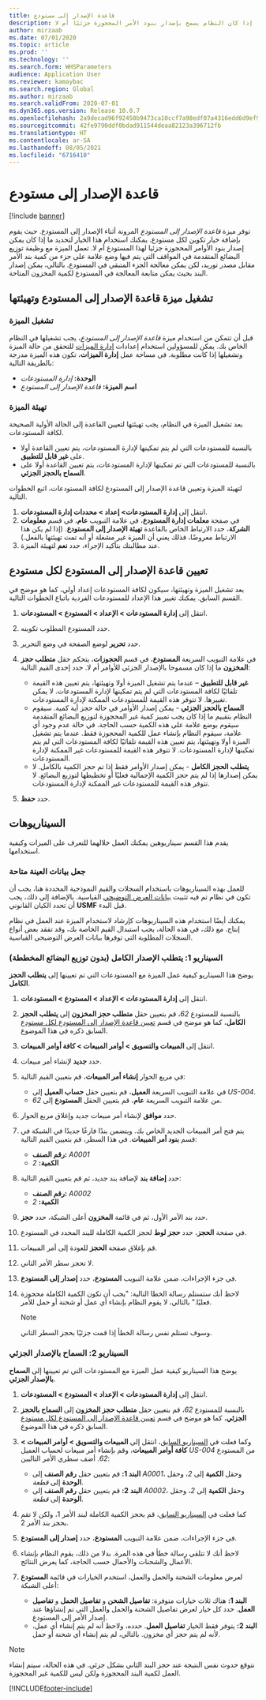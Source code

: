 ```yaml
---
title: قاعدة الإصدار إلى مستودع
description: يوفر هذا الموضوع معلومات حول ميزة قاعدة الإصدار إلى المستودع، والتي توفر المرونة أثناء الإصدار للمستودع. ويضيف خيار تكوين يتحكم فيما إذا كان النظام يسمح بإصدار بنود الأمر المحجوزة جزئيًا أم لا.
author: mirzaab
ms.date: 07/01/2020
ms.topic: article
ms.prod: ''
ms.technology: ''
ms.search.form: WHSParameters
audience: Application User
ms.reviewer: kamaybac
ms.search.region: Global
ms.author: mirzaab
ms.search.validFrom: 2020-07-01
ms.dyn365.ops.version: Release 10.0.7
ms.openlocfilehash: 2a9decad96f92450b9473ca10ccf7a98edf07a4316edd6d9ef92a70cc78c05ad
ms.sourcegitcommit: 42fe9790ddf0bdad911544deaa82123a396712fb
ms.translationtype: HT
ms.contentlocale: ar-SA
ms.lasthandoff: 08/05/2021
ms.locfileid: "6716410"
---
```

# <a name="release-to-warehouse-rule"></a>قاعدة الإصدار إلى مستودع

[!include [banner](../includes/banner.md)]

توفر ميزة *قاعدة الإصدار إلى المستودع* المرونة أثناء الإصدار إلى المستودع. حيث يقوم بإضافة خيار تكوين لكل مستودع. يمكنك استخدام هذا الخيار لتحديد ما إذا كان يمكن إصدار بنود الأوامر المحجوزة جزئيا لهذا المستودع أم لا. تعمل الميزة مع وظيفة توزيع البضائع المتقدمة في المواقف التي يتم فيها وضع علامة على جزء من كمية بند الأمر مقابل مصدر توريد، لكن يمكن معالجة الجزء المتبقي في المستودع. بالتالي، يمكن إصدار البند بحيث يمكن متابعة المعالجة في المستودع لكمية المخزون المتاحة.

## <a name="turn-on-and-initialize-the-release-to-warehouse-rule-feature"></a>تشغيل ميزة قاعدة الإصدار إلى المستودع وتهيئتها

### <a name="turn-on-the-feature"></a>تشغيل الميزة

قبل أن تتمكن من استخدام ميزة *قاعدة الإصدار إلى المستودع*، يجب تشغيلها في النظام الخاص بك. يمكن للمسؤولين استخدام إعدادات [إدارة الميزات](../../fin-ops-core/fin-ops/get-started/feature-management/feature-management-overview.md) للتحقق من حالة الميزة وتشغيلها إذا كانت مطلوبة. في مساحة عمل **إدارة الميزات**، تكون هذه الميزة مدرجة بالطريقة التالية:

- **الوحدة:** *إدارة المستودعات*
- **اسم الميزة:** *قاعدة الإصدار إلى المستودع*

### <a name="initialize-the-feature"></a>تهيئة الميزة

بعد تشغيل الميزة في النظام، يجب تهيئتها لتعيين القاعدة إلى الحالة الأولية الصحيحة لكافة المستودعات.

- بالنسبة للمستودعات التي لم يتم تمكينها لإدارة المستودعات، يتم تعيين القاعدة أولا على **غير قابل للتطبيق**.
- بالنسبة للمستودعات التي تم تمكينها لإدارة المستودعات، يتم تعيين القاعدة أولا على **السماح بالحجز الجزئي**.

لتهيئة الميزة وتعيين قاعدة الإصدار إلى المستودع لكافة المستودعات، اتبع الخطوات التالية.

1. انتقل إلى **إدارة المستودعات‬\> إعداد‬ \> محددات إدارة المستودعات**.
1. في صفحة **معلمات إدارة المستودع**، في علامة التبويب **عام**، في قسم **معلومات الشركة**، حدد الارتباط الخاص بالقاعدة **تهيئة الإصدار إلى المستودع**. (إذا لم يكن هذا الارتباط معروضًا، فذلك يعني أن الميزة غير مشغلة أو أنه تمت تهيئتها بالفعل.)
1. عند مطالبتك بتأكيد الإجراء، حدد **نعم** لتهيئة الميزة.

## <a name="set-the-release-to-warehouse-rule-for-each-warehouse"></a><a name="set-option-warehouse"></a>تعيين قاعدة الإصدار إلى المستودع لكل مستودع

بعد تشغيل الميزة وتهيئتها، سيكون لكافة المستودعات إعداد أولي، كما هو موضح في القسم السابق. يمكنك تغيير هذا الإعداد للمستودعات الفردية باتباع الخطوات التالية.

1. انتقل إلى **إدارة المستودعات \> الإعداد \> المستودع \> المستودعات**.
1. حدد المستودع المطلوب تكوينه.
1. حدد **تحرير** لوضع الصفحة في وضع التحرير.
1. في علامة التبويب السريعة **المستودع**، في قسم **الحجوزات**، يتحكم حقل **متطلب حجز المخزون** ما إذا كان مسموحا بالإصدار الجزئي للأوامر أم لا. حدد إحدى القيم التالية:

    - **غير قابل للتطبيق** – عندما يتم تشغيل الميزة أولا وتهيئتها، يتم تعيين هذه القيمة تلقائيًا لكافة المستودعات التي لم يتم تمكينها لإدارة المستودعات. لا يمكن تغييرها. لا تتوفر هذه القيمة للمستودعات الممكنة لإدارة المستودعات.
    - **السماح بالحجز الجزئي** - يمكن إصدار الأوامر في حالة حجز أية كمية. سيقوم النظام بتقييم ما إذا كان يجب تمييز كمية غير المحجوزة لتوزيع البضائع المتقدمة سيقوم بوضع علامة على هذه الكمية حسب الحاجة. في حالة عدم وجود أي علامة، سيقوم النظام بإنشاء عمل للكمية المحجوزة فقط. عندما يتم تشغيل الميزة أولا وتهيئتها، يتم تعيين هذه القيمة تلقائيًا لكافة المستودعات التي لم يتم تمكينها لإدارة المستودعات. لا تتوفر هذه القيمة للمستودعات غير الممكنة لإدارة المستودعات.
    - **يتطلب الحجز الكامل** - يمكن إصدار الأوامر فقط إذا تم حجز الكمية بالكامل. لا يمكن إصدارها إذا لم يتم حجز الكمية الإجمالية فعليًا أو تخطيطها لتوزيع البضائع. لا تتوفر هذه القيمة للمستودعات غير الممكنة لإدارة المستودعات.

1. حدد **حفظ**.

## <a name="scenarios"></a>السيناريوهات

يقدم هذا القسم سيناريوهين يمكنك العمل خلالهما للتعرف على الميزات وكيفية استخدامها.

### <a name="make-sample-data-available"></a>جعل بيانات العينة متاحة

للعمل بهذه السيناريوهات باستخدام السجلات والقيم النموذجية المحددة هنا، يجب أن تكون في نظام تم فيه تثبيت [بيانات العرض التوضيحي](../../fin-ops-core/dev-itpro/deployment/deploy-demo-environment.md) القياسية. بالإضافة إلى ذلك، يجب أن تحدد الكيان القانوني **USMF** قبل البدء.

يمكنك أيضًا استخدام هذه السيناريوهات كإرشاد لاستخدام الميزة عند العمل في نظام إنتاج. مع ذلك، في هذه الحالة، يجب استبدال القيم الخاصة بك، وقد تفقد بعض أنواع السجلات المطلوبة التي توفرها بيانات العرض التوضيحي القياسية.

### <a name="scenario-1-require-full-release-no-planned-cross-docking"></a><a name="scenario1"></a>السيناريو 1: يتطلب الإصدار الكامل (بدون توزيع البضائع المخططة)

يوضح هذا السيناريو كيفية عمل الميزة مع المستودعات التي تم تعيينها إلى **يتطلب الحجز الكامل**.

1. انتقل إلى **إدارة المستودعات \> الإعداد \> المستودع \> المستودعات**.
1. بالنسبة للمستودع _62_، قم بتعيين حقل **متطلب حجز المخزون** إلى **يتطلب الحجز الكامل**، كما هو موضح في قسم [تعيين قاعدة الإصدار إلى المستودع لكل مستودع](#set-option-warehouse) السابق ذكره في هذا الموضوع.
1. انتقل إلى **المبيعات والتسويق \> أوامر المبيعات \> كافة أوامر المبيعات‬**.
1. حدد **جديد** لإنشاء أمر مبيعات.
1. في مربع الحوار **إنشاء أمر المبيعات**، قم بتعيين القيم التالية:

    - في علامة التبويب السريعة **العميل**، قم بتعيين حقل **حساب العميل** إلى _US-004_.
    - من علامة التبويب السريعة **عام**، قم بتعيين الحقل **المستودع** إلى _62_.

1. حدد **موافق** لإنشاء أمر مبيعات جديد وإغلاق مربع الحوار.
1. يتم فتح أمر المبيعات الجديد الخاص بك. ويتضمن بندًا فارغًا جديدًا في الشبكة في قسم **بنود أمر المبيعات**. في هذا السطر، قم بتعيين القيم التالية:

    - **رقم الصنف:** *A0001*
    - **الكمية:** *2*

1. حدد **إضافة بند** لإضافة بند جديد، ثم قم بتعيين القيم التالية:

    - **رقم الصنف:** *A0002*
    - **الكمية:** *2*

1. حدد بند الأمر الأول، ثم في قائمة **المخزون** أعلى الشبكة، حدد **حجز**.
1. في صفحة **الحجز**، حدد **حجز لوط** لحجز الكمية الكاملة للبند المحدد في المستودع.
1. قم بإغلاق صفحة **الحجز** للعودة إلى أمر المبيعات.
1. لا تحجز سطر الأمر الثاني.
1. في جزء الإجراءات، ضمن علامة التبويب **المستودع**، حدد **إصدار إلى المستودع‬**.
1. لاحظ أنك ستستلم رسالة الخطا التالية: "يجب أن تكون الكمية الكاملة محجوزة فعليًا." بالتالي، لا يقوم النظام بإنشاء أي عمل أو شحنة أو حمل للأمر.

    > [!NOTE]
    > وسوف تستلم نفس رسالة الخطأ إذا قمت جزئيًا بحجز السطر الثاني.

### <a name="scenario-2-allow-partial-release"></a>السيناريو 2: السماح بالإصدار الجزئي

يوضح هذا السيناريو كيفية عمل الميزة مع المستودعات التي تم تعيينها إلى **السماح بالإصدار الجزئي‬**.

1. انتقل إلى **إدارة المستودعات \> الإعداد \> المستودع \> المستودعات**.
1. بالنسبة للمستودع _62_، قم بتعيين حقل **متطلب حجز المخزون** إلى **السماح بالحجز الجزئي‬**، كما هو موضح في قسم [تعيين قاعدة الإصدار إلى المستودع لكل مستودع](#set-option-warehouse) السابق ذكره في هذا الموضوع.
1. وكما فعلت في [السيناريو السابق](#scenario1)، انتقل إلى **المبيعات والتسويق \> أوامر المبيعات \> كافة أوامر المبيعات**، وقم بإنشاء أمر مبيعات لحساب العميل _US-004_ من المستودع _62_. أضف سطري الأمر التاليين:

    - **البند 1:** قم بتعيين حقل **رقم الصنف** إلى _A0001_، وحقل **الكمية** إلى _2_، وحقل **الوحدة** إلى _قطعة_.
    - **البند 2:** قم بتعيين حقل **رقم الصنف** إلى _A0002_، وحقل **الكمية** إلى _2_، وحقل **الوحدة** إلى _قطعة_.

1. كما فعلت في [السيناريو السابق](#scenario1)، قم بحجز الكمية الكاملة لبند الأمر 1، ولكن لا تقم بحجز بند الأمر 2.
1. في جزء الإجراءات، ضمن علامة التبويب **المستودع**، حدد **إصدار إلى المستودع‬**.
1. لاحظ أنك لا تتلقي رسالة خطأ في هذه المرة. بدلا من ذلك، يقوم النظام بإنشاء الأعمال والشحنات والأحمال حسب الحاجة، كما يعرض النتائج.
1. لعرض معلومات الشحنة والحمل والعمل، استخدم الخيارات في قائمة **المستودع** أعلى الشبكة:

    - **البند 1:** هناك ثلاث خيارات متوفرة: **تفاصيل الشحن** و **تفاصيل الحمل** و **تفاصيل العمل**. حدد كل خيار لعرض تفاصيل الشحنة والحمل والعمل التي تم إنشاؤها عند إصدار الأمر إلى المستودع.
    - **البند 2:** يتوفر فقط الخيار **تفاصيل العمل**. حدده، ولاحظ أنه لم يتم إنشاء أي عمل، لأنه لم يتم حجز أي مخزون. بالتالي، لم يتم إنشاء أي شحنة أو حمل.

> [!NOTE]
> نتوقع حدوث نفس النتيجة عند حجز البند الثاني بشكل جزئي. في هذه الحالة، سيتم إنشاء العمل لكمية البند المحجوزة ولكن ليس للكمية غير المحجوزة.


[!INCLUDE[footer-include](../../includes/footer-banner.md)]
